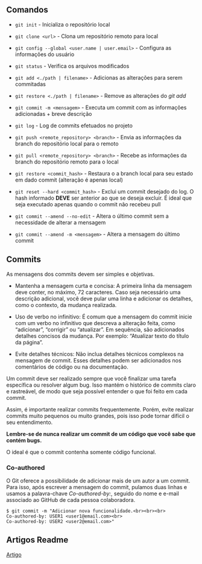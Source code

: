 ## Comandos

- ```git init``` - Inicializa o repositório local

- ```git clone <url>``` - Clona um repositório remoto para local

- ```git config --global <user.name | user.email>``` - Configura as informações do usuário

- ```git status``` - Verifica os arquivos modificados

- ```git add <./path | filename>``` - Adicionas as alterações para serem commitadas

- ```git restore <./path | filename>``` - Remove as alterações do *git add*

- ```git commit -m <mensagem>``` - Executa um commit com as informações adicionadas + breve descrição

- ```git log``` - Log de commits efetuados no projeto

- ```git push <remote_repository> <branch>``` - Envia as informações da branch do repositório local para o remoto

- ```git pull <remote_repository> <branch>``` - Recebe as informações da branch do repositório remoto para o local

- ```git restore <commit_hash>``` - Restaura o a branch local para seu estado em dado commit (alteração é apenas local)

- ```git reset --hard <commit_hash>``` - Exclui um commit desejado do log. O hash informado **DEVE** ser anterior ao que se deseja excluir. É ideal que seja executado apenas quando o commit não recebeu pull

- ```git commit --amend --no-edit``` - Altera o último commit sem a necessidade de alterar a mensagem

- ```git commit --amend -m <mensagem>``` - Altera a mensagem do último commit


## Commits

As mensagens dos commits devem ser simples e objetivas. 

- Mantenha a mensagem curta e concisa: 
A primeira linha da mensagem deve conter, no máximo, 72 caracteres. 
Caso seja necessário uma descrição adicional, você deve pular uma linha e adicionar os detalhes, como o contexto, da mudança realizada.

- Uso de verbo no infinitivo:
É comum que a mensagem do commit inicie com um verbo no infinitivo que descreva a alteração feita, como “adicionar”, “corrigir” ou “atualizar”. 
Em sequência, são adicionados detalhes concisos da mudança. Por exemplo: “Atualizar texto do título da página”.

- Evite detalhes técnicos: 
Não inclua detalhes técnicos complexos na mensagem de commit. 
Esses detalhes podem ser adicionados nos comentários de código ou na documentação.

Um commit deve ser realizado sempre que você finalizar uma tarefa específica ou resolver algum bug. 
Isso mantém o histórico de commits claro e rastreável, de modo que seja possível entender o que foi feito em cada commit.

Assim, é importante realizar commits frequentemente. 
Porém, evite realizar commits muito pequenos ou muito grandes, pois isso pode tornar difícil o seu entendimento.

**Lembre-se de nunca realizar um commit de um código que você sabe que contém bugs.**

O ideal é que o commit contenha somente código funcional.


### Co-authored
O Git oferece a possibilidade de adicionar mais de um autor a um commit. 
Para isso, após escrever a mensagem do commit, pulamos duas linhas e usamos a palavra-chave *Co-authored-by:*,
seguido do nome e e-mail associado ao GitHub de cada pessoa colaboradora.
```
$ git commit -m "Adicionar nova funcionalidade.<br><br><br>
Co-authored-by: USER1 <user1@email.com><br>
Co-authored-by: USER2 <user2@email.com>"
```


## Artigos Readme

[Artigo](https://www.alura.com.br/artigos/escrever-bom-readme?_gl=1*13y3hrp*_ga*MTc3MjU3NjE0Ny4xNzEzNjE1NzUz*_ga_1EPWSW3PCS*MTcxMzg5NTM1NS43LjEuMTcxMzg5NTc2OC4wLjAuMA..*_fplc*UjclMkZwSHc1TFltV1VBdDhrbldFYlZrWjJxZ1JzRW0lMkJ1WiUyQlpwT3NBcExJRkpMMlZFdlRFSUNpeWFqak1Jc2YwV0dSU21aWlRXMm91TlRCVTJ2T3lseFkxSFZ0SFNtR09WMHk5M3RKUWFsZDclMkJXVmozaVJVcUR6NkF3YmdhaGclM0QlM0Q)